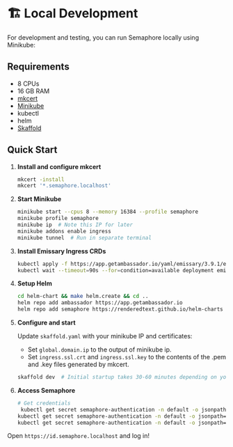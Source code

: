 # 🏗️ Local Development

For development and testing, you can run Semaphore locally using Minikube:

## Requirements

- 8 CPUs
- 16 GB RAM
- [mkcert](https://github.com/FiloSottile/mkcert)
- [Minikube](https://minikube.sigs.k8s.io/)
- kubectl
- helm
- [Skaffold](https://skaffold.dev/)

## Quick Start

1. **Install and configure mkcert**

    ```bash
    mkcert -install
    mkcert '*.semaphore.localhost'
    ```

2. **Start Minikube**

    ```bash
    minikube start --cpus 8 --memory 16384 --profile semaphore
    minikube profile semaphore
    minikube ip  # Note this IP for later
    minikube addons enable ingress
    minikube tunnel  # Run in separate terminal
    ```

3. **Install Emissary Ingress CRDs**

    ```bash
    kubectl apply -f https://app.getambassador.io/yaml/emissary/3.9.1/emissary-crds.yaml
    kubectl wait --timeout=90s --for=condition=available deployment emissary-apiext -n emissary-system
    ```

4. **Setup Helm**

    ```bash
    cd helm-chart && make helm.create && cd ..
    helm repo add ambassador https://app.getambassador.io
    helm repo add semaphore https://renderedtext.github.io/helm-charts
    ```

5. **Configure and start**

    Update `skaffold.yaml` with your minikube IP and certificates:

      - Set `global.domain.ip` to the output of minikube ip.
      - Set `ingress.ssl.crt` and `ingress.ssl.key` to the contents of the .pem and .key files generated by mkcert.

    ```bash
    skaffold dev  # Initial startup takes 30-60 minutes depending on your machine
    ```

6. **Access Semaphore**

    ```bash
    # Get credentials
     kubectl get secret semaphore-authentication -n default -o jsonpath='{.data.ROOT_USER_EMAIL}' | base64 -d
    kubectl get secret semaphore-authentication -n default -o jsonpath='{.data.ROOT_USER_PASSWORD}' | base64 -d
    kubectl get secret semaphore-authentication -n default -o jsonpath='{.data.ROOT_USER_TOKEN}' | base64 -d
    ```

Open `https://id.semaphore.localhost` and log in!
